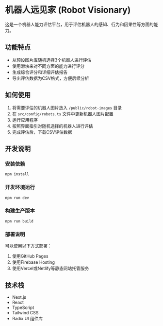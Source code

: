 # 机器人远见家 (Robot Visionary)

这是一个机器人能力评估平台，用于评估机器人的感知、行为和因果性等方面的能力。

## 功能特点

- 从预设图片库随机选择3个机器人进行评估
- 使用滑块来对不同方面的能力进行评分
- 生成综合评分和详细评估报告
- 导出评估数据为CSV格式，方便后续分析

## 如何使用

1. 将需要评估的机器人图片放入 `/public/robot-images` 目录
2. 在 `src/config/robots.ts` 文件中更新机器人图片配置
3. 运行应用程序
4. 按照界面指引对随机选择的机器人进行评估
5. 完成评估后，下载CSV评估数据

## 开发说明

### 安装依赖
```
npm install
```

### 开发环境运行
```
npm run dev
```

### 构建生产版本
```
npm run build
```

### 部署说明

可以使用以下方式部署：

1. 使用GitHub Pages
2. 使用Firebase Hosting
3. 使用Vercel或Netlify等静态网站托管服务

## 技术栈

- Next.js
- React
- TypeScript
- Tailwind CSS
- Radix UI 组件库
